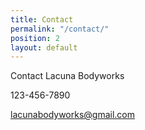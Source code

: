```yaml
---
title: Contact
permalink: "/contact/"
position: 2
layout: default
---
```


Contact Lacuna Bodyworks

123-456-7890

lacunabodyworks@gmail.com
